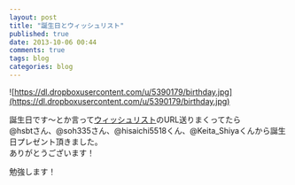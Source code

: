 ```yaml
---
layout: post
title: "誕生日とウィッシュリスト"
published: true
date: 2013-10-06 00:44
comments: true
tags: blog
categories: blog
---
```


![https://dl.dropboxusercontent.com/u/5390179/birthday.jpg](https://dl.dropboxusercontent.com/u/5390179/birthday.jpg)

誕生日です〜とか言って[ウィッシュリスト](http://www.amazon.co.jp/registry/wishlist/2YLD8BNL4W5NT/ref=cm_sw_r_tw_ws_Hqdusb1ZKHAET)のURL送りまくってたら  
@hsbtさん、@soh335さん、@hisaichi5518くん、@Keita_Shiyaくんから誕生日プレゼント頂きました。  
ありがとうございます！  
  
勉強します！

